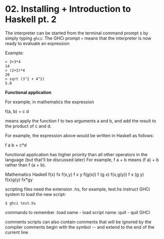 # 02. Installing + Introduction to Haskell pt. 2
The interpreter can be started from the terminal command prompt ```$``` by simply typing ```ghci```:
The GHCi prompt ```>``` means that the interpreter is now ready to evaluate an expression

Example:
```
> 2+3*4
14
> (2+3)*4
20
> sqrt (3^2 + 4^2)
5.0
```
**Functional application**

For example, in mathematics the expression

f(a, b) + c d

means apply the function f to two arguments a and b, and add the result to the product of c and d.


For example, the expression above would be written in Haskell as follows:

f a b + c*d

functional application has higher priority than all other operators in the language (but that'll be discussed later)
For example, f a + b means (f a) + b rather than f (a + b).

Mathematics Haskell
f(x) fx
f(x,y) f x y
f(g(x)) f (g x)
f(x,g(y)) f x (g y)
f(x)g(y) fx*gy


scripting
files need the extension .hs, for example, test.hs
instruct GHCi system to load the new script:
```
$ ghci test.hs
```

commands to remember
:load name - load script name
:quit - quit GHCi

comments
scripts can also contain comments that will be ignored by the compiler
comments begin with the symbol -- and extend to the end of the current line
